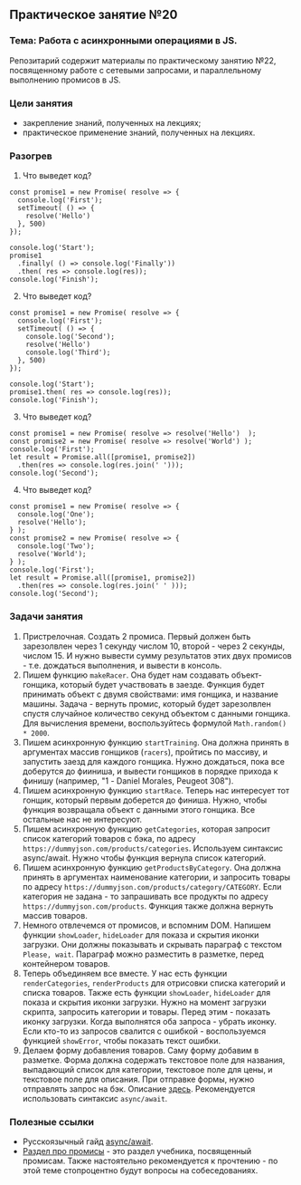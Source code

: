 ## Практическое занятие №20

### Тема: Работа с асинхронными операциями в JS.

Репозитарий содержит материалы по практическому занятию №22, посвященному работе с сетевыми запросами, и параллельному выполнению промисов в JS.

### Цели занятия
- закрепление знаний, полученных на лекциях;
- практическое применение знаний, полученных на лекциях.

### Разогрев
1. Что выведет код?
```
const promise1 = new Promise( resolve => {
  console.log('First');
  setTimeout( () => {
    resolve('Hello')
  }, 500)
});

console.log('Start');
promise1
  .finally( () => console.log('Finally'))
  .then( res => console.log(res));
console.log('Finish');
```

2. Что выведет код?
```
const promise1 = new Promise( resolve => {
  console.log('First');
  setTimeout( () => {
    console.log('Second');
    resolve('Hello')
    console.log('Third');
  }, 500)
});

console.log('Start');
promise1.then( res => console.log(res));
console.log('Finish');
```

3. Что выведет код?
```
const promise1 = new Promise( resolve => resolve('Hello')  );
const promise2 = new Promise( resolve => resolve('World') );
console.log('First');
let result = Promise.all([promise1, promise2])
  .then(res => console.log(res.join(' ')));
console.log('Second');
```

4. Что выведет код?
```
const promise1 = new Promise( resolve => {
  console.log('One');
  resolve('Hello');
} );
const promise2 = new Promise( resolve => {
  console.log('Two');
  resolve('World');
} );
console.log('First');
let result = Promise.all([promise1, promise2])
  .then(res => console.log(res.join(' ' )));
console.log('Second');
```

### Задачи занятия
1. Пристрелочная. Создать 2 промиса. Первый должен быть зарезолвлен через 1 секунду числом 10, второй - через 2 секунды, числом 15. И нужно вывести сумму результатов этих двух промисов - т.е. дождаться выполнения, и вывести в консоль.
2. Пишем функцию `makeRacer`. Она будет нам создавать объект-гонщика, который будет участвовать в заезде. Функция будет принимать объект с двумя свойствами: имя гонщика, и название машины. Задача - вернуть промис, который будет зарезолвлен спустя случайное количество секунд объектом с данными гонщика. Для вычисления времени, воспользуйтесь формулой `Math.random() * 2000`.
3. Пишем асинхронную функцию `startTraining`. Она должна принять в аргументах массив гонщиков (`racers`), пройтись по массиву, и запустить заезд для каждого гонщика. Нужно дождаться, пока все доберутся до фииниша, и вывести гонщиков в порядке прихода к финишу (например, "1 - Daniel Morales, Peugeot 308").
4. Пишем асинхронную функцию `startRace`. Теперь нас интересует тот гонщик, который первым доберется до финиша. Нужно, чтобы функция возвращала объект с данными этого гонщика. Все остальные нас не интересуют.
5. Пишем асинхронную функцию `getCategories`, которая запросит список категорий товаров с бэка, по адресу `https://dummyjson.com/products/categories`. Используем синтаксис async/await. Нужно чтобы функция вернула список категорий.
6. Пишем асинхронную функцию `getProductsByCategory`. Она должна принять в аргументах наименование категории, и запросить товары по адресу `https://dummyjson.com/products/category/CATEGORY`. Если категория не задана - то запрашивать все продукты по адресу `https://dummyjson.com/products`. Функция также должна вернуть массив товаров.
7. Немного отвлечемся от промисов, и вспомним DOM. Напишем функции `showLoader`, `hideLoader` для показа и скрытия иконки загрузки. Они должны показывать и скрывать параграф с текстом `Please, wait`. Параграф можно разместить в разметке, перед контейнером товаров.
8. Теперь объединяем все вместе. У нас есть функции `renderCategories`, `renderProducts` для отрисовки списка категорий и списка товаров. Также есть функции `showLoader`, `hideLoader` для показа и скрытия иконки загрузки. Нужно на момент загрузки скрипта, запросить категории и товары. Перед этим - показать иконку загрузки. Когда выполнятся оба запроса - убрать иконку. Если кто-то из запросов свалится с ошибкой - воспользуемся функцией `showError`, чтобы показать текст ошибки.
9. Делаем форму добавления товаров. Саму форму добавим в разметке. Форма должна содержать текстовое поле для названия, выпадающий список для категории, текстовое поле для цены, и текстовое поле для описания. При отправке формы, нужно отправлять запрос на бэк. Описание [здесь](https://dummyjson.com/docs/products#products-add). Рекомендуется использовать синтаксис `async/await`.

### Полезные ссылки
 - Русскоязычный гайд [async/await](https://learn.javascript.ru/async-await).
 - [Раздел про промисы](https://learn.javascript.ru/promise-api) - это раздел учебника, посвященный промисам. Также настоятельно рекомендуется к прочтению - по этой теме стопроцентно будут вопросы на собеседованиях.